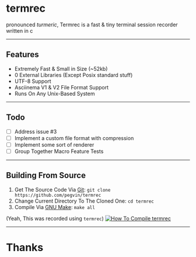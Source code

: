 # termrec
pronounced *turmeric*, Termrec is a fast & tiny terminal session recorder written in c

---
## Features
- Extremely Fast & Small in Size (~52kb)
- 0 External Libraries (Except Posix standard stuff)
- UTF-8 Support
- Asciinema V1 & V2 File Format Support
- Runs On Any Unix-Based System

---
## Todo
- [ ] Address issue #3
- [ ] Implement a custom file format with compression
- [ ] Implement some sort of renderer
- [ ] Group Together Macro Feature Tests

---
## Building From Source

1. Get The Source Code Via [Git](https://git-scm.com/): `git clone https://github.com/pegvin/termrec`
2. Change Current Directory To The Cloned One: `cd termrec`
3. Compile Via [GNU Make](https://www.gnu.org/software/make/): `make all`

(Yeah, This was recorded using `termrec`)
[![How To Compile `termrec`](https://asciinema.org/a/642682.svg)](https://asciinema.org/a/642682)

---
# Thanks

